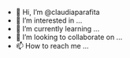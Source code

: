 - 👋 Hi, I’m @claudiaparafita
- 👀 I’m interested in ...
- 🌱 I’m currently learning ...
- 💞️ I’m looking to collaborate on ...
- 📫 How to reach me ...

<!---
claudiaparafita/claudiaparafita is a ✨ special ✨ repository because its `README.md` (this file) appears on your GitHub profile.
You can click the Preview link to take a look at your changes.
--->
